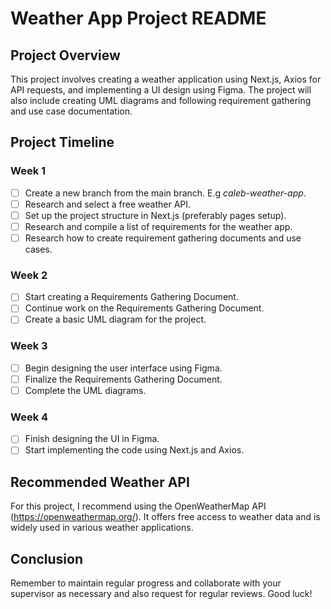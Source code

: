 # Weather App Project README

## Project Overview
This project involves creating a weather application using Next.js, Axios for API requests, and implementing a UI design using Figma. The project will also include creating UML diagrams and following requirement gathering and use case documentation.

## Project Timeline

### Week 1
- [ ] Create a new branch from the main branch. E.g *_caleb-weather-app_*.
- [ ] Research and select a free weather API.
- [ ] Set up the project structure in Next.js (preferably pages setup).
- [ ] Research and compile a list of requirements for the weather app.
- [ ] Research how to create requirement gathering documents and use cases.

### Week 2
- [ ] Start creating a Requirements Gathering Document.
- [ ] Continue work on the Requirements Gathering Document.
- [ ] Create a basic UML diagram for the project.

### Week 3
- [ ] Begin designing the user interface using Figma.
- [ ] Finalize the Requirements Gathering Document.
- [ ] Complete the UML diagrams.

### Week 4
- [ ] Finish designing the UI in Figma.
- [ ] Start implementing the code using Next.js and Axios.

## Recommended Weather API
For this project, I recommend using the OpenWeatherMap API (https://openweathermap.org/). It offers free access to weather data and is widely used in various weather applications.

## Conclusion

Remember to maintain regular progress and collaborate with your supervisor as necessary and also request for regular reviews. Good luck!
